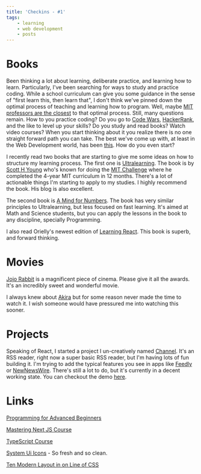 ```yaml
---
title: 'Checkins - #1'
tags: 
    - learning
    - web development 
    - posts
---
```


# Books 

Been thinking a lot about learning, deliberate practice, and learning how to learn. Particularly, I've been searching for ways to study and practice coding. While a school curriculum can give you some guidance in the sense of "first learn this, then learn that", I don't think we've pinned down the optimal process of teaching and learning how to program. Well, maybe [MIT professors are the closest](https://cs50.harvard.edu/technology/2017/) to that optimal process. Still, many questions remain. How to you practice coding? Do you go to [Code Wars](https://www.codewars.com/dashboard), [HackerRank](https://www.hackerrank.com/), and the like to level up your skills? Do you study and read books? Watch video courses? When you start thinking about it you realize there is no one straight forward path you can take. The best we've come up with, at least in the Web Development world, has been [this](https://github.com/kamranahmedse/developer-roadmap). How do you even start?

I recently read two books that are starting to give me some ideas on how to structure my learning process. The first one is [Ultralearning](https://www.goodreads.com/book/show/44770129-ultralearning). The book is by [Scott H Young](https://www.scotthyoung.com/blog/) who's known for doing the [MIT Challenge](https://www.scotthyoung.com/blog/myprojects/mit-challenge-2/) where he completed the 4-year MIT curriculum in 12 months. There's a lot of actionable things I'm starting to apply to my studies. I highly recommend the book. His blog is also excellent. 

The second book is [A Mind for Numbers](https://www.goodreads.com/book/show/22709382-a-mind-for-numbers). The book has very similar principles to Ultralearning, but less focused on fast learning. It's aimed at Math and Science students, but you can apply the lessons in the book to any discipline, specially Programming.  

I also read Orielly's newest edition of [Learning React](https://www.goodreads.com/book/show/51649796-learning-react). This book is superb, and forward thinking. 

# Movies

[Jojo Rabbit](https://en.wikipedia.org/wiki/Jojo_Rabbit) is a magnificent piece of cinema. Please give it all the awards. It's an incredibly sweet and wonderful movie. 

I always knew about [Akira](https://en.wikipedia.org/wiki/Akira_(1988_film)) but for some reason never made the time to watch it. I wish someone would have pressured me into watching this sooner. 

# Projects

Speaking of React, I started a project I un-creatively named [Channel](https://github.com/yarocruz/channel). It's an RSS reader, right now a super basic RSS reader, but I'm having lots of fun building it. I'm trying to add the typical features you see in apps like [Feedly](https://feedly.com/) or [NewNewsWire](https://ranchero.com/netnewswire/). There's still a lot to do, but it's currently in a decent working state. You can checkout the demo [here](https://yarocruz.github.io/channel/).

# Links
[Programming for Advanced Beginners](https://robertheaton.com/pfab/)

[Mastering Next JS Course](https://masteringnextjs.com/)

[TypeScript Course](https://buildingspastraining.teachable.com/courses/902260/lectures/16609688)

[System Ui Icons](https://systemuicons.com/?utm_source=hackernewsletter&utm_medium=email&utm_term=design) - So fresh and so clean.

[Ten Modern Layout in on Line of CSS](https://web.dev/one-line-layouts/?utm_source=hackernewsletter&utm_medium=email&utm_term=design)